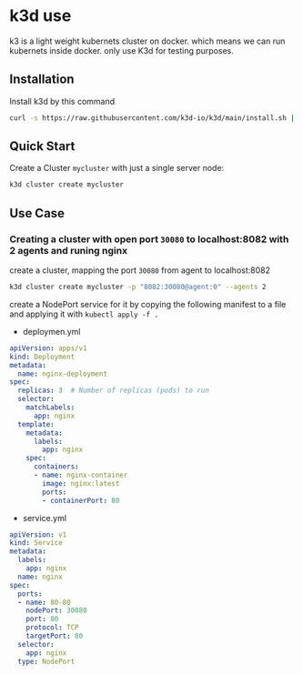 # k3d use

k3 is a light weight kubernets cluster on docker. which means we can run kubernets inside docker. only use K3d for testing purposes.

## Installation

Install k3d by this command

```bash
curl -s https://raw.githubusercontent.com/k3d-io/k3d/main/install.sh | bash
```

## Quick Start

Create a Cluster `mycluster` with just a single server node:

```bash
k3d cluster create mycluster
```

## Use Case 

### Creating a cluster with open port `30080` to localhost:8082 with 2 agents and runing nginx 

create a cluster, mapping the port `30080` from agent to localhost:8082

```bash
k3d cluster create mycluster -p "8082:30080@agent:0" --agents 2
```

create a NodePort service for it by copying the following manifest to a file and applying it with `kubectl apply -f .`
- deploymen.yml

```yaml
apiVersion: apps/v1
kind: Deployment
metadata:
  name: nginx-deployment
spec:
  replicas: 3  # Number of replicas (pods) to run
  selector:
    matchLabels:
      app: nginx
  template:
    metadata:
      labels:
        app: nginx
    spec:
      containers:
      - name: nginx-container
        image: nginx:latest
        ports:
        - containerPort: 80
```

- service.yml

```yaml
apiVersion: v1
kind: Service
metadata:
  labels:
    app: nginx
  name: nginx
spec:
  ports:
  - name: 80-80
    nodePort: 30080
    port: 80
    protocol: TCP
    targetPort: 80
  selector:
    app: nginx
  type: NodePort
```
